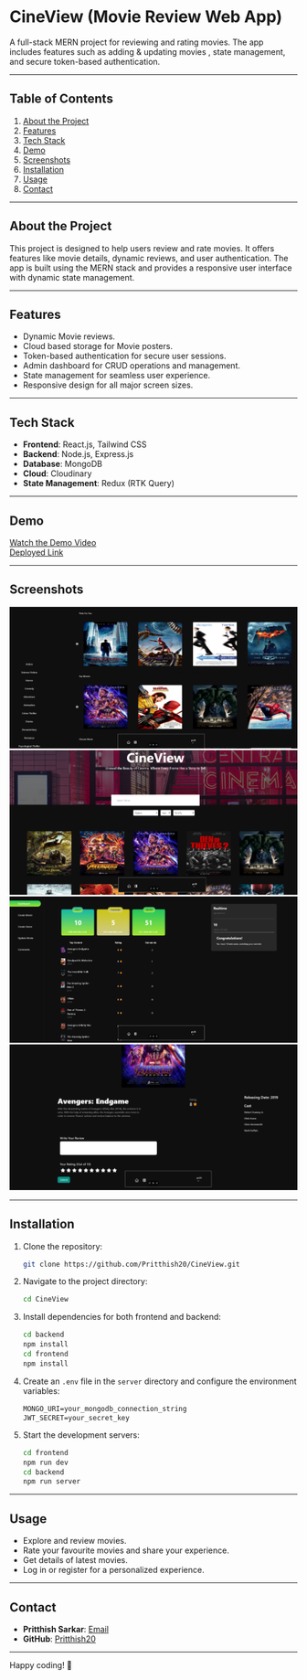 
# **CineView (Movie Review Web App)**

A full-stack MERN project for reviewing and rating movies. The app includes features such as adding & updating movies , state management, and secure token-based authentication.

---

## **Table of Contents**

1. [About the Project](#about-the-project)
2. [Features](#features)
3. [Tech Stack](#tech-stack)
4. [Demo](#demo)
5. [Screenshots](#screenshots)
6. [Installation](#installation)
7. [Usage](#usage)
9. [Contact](#contact)

---

## **About the Project**

This project is designed to help users review and rate movies. It offers features like movie details, dynamic reviews, and user authentication. The app is built using the MERN stack and provides a responsive user interface with dynamic state management.

---

## **Features**

- Dynamic Movie reviews.
- Cloud based storage for Movie posters.
- Token-based authentication for secure user sessions.
- Admin dashboard for CRUD operations and management.
- State management for seamless user experience.
- Responsive design for all major screen sizes.

---

## **Tech Stack**

- **Frontend**: React.js, Tailwind CSS 
- **Backend**: Node.js, Express.js
- **Database**: MongoDB
- **Cloud**: Cloudinary
- **State Management**: Redux (RTK Query)

---

## **Demo**

[Watch the Demo Video](https://drive.google.com/file/d/1KSPD81RM9JxwJI3a8TpQ86dnv4Qp3uEf/view?usp=sharing)  
[Deployed Link](https://cine-view-ps.vercel.app/)
<!-- (*Replace `#` with the link to your demo video*) -->

---

## **Screenshots**

![Homepage Screenshot](/assets/cineview%201.png)  
![Product Details Page Screenshot](/assets/cineview%202.png)  
![Price Tracking Feature Screenshot](/assets/cineview%203.png)
![Price Tracking Feature Screenshot](/assets/cineview%204.png)  

<!-- (*Replace `#` with the URLs or paths to your screenshots in the repository*) -->

---

## **Installation**

1. Clone the repository:
   ```bash
   git clone https://github.com/Pritthish20/CineView.git
   ```
2. Navigate to the project directory:
   ```bash
   cd CineView
   ```
3. Install dependencies for both frontend and backend:
   ```bash
   cd backend
   npm install
   cd frontend
   npm install
   ```
4. Create an `.env` file in the `server` directory and configure the environment variables:
   ```plaintext
   MONGO_URI=your_mongodb_connection_string
   JWT_SECRET=your_secret_key
   ```
5. Start the development servers:
   ```bash
   cd frontend
   npm run dev
   cd backend
   npm run server
   ```

---

## **Usage**

- Explore and review movies.
- Rate your favourite movies and share your experience.
- Get details of latest movies.
- Log in or register for a personalized experience.

---

## **Contact**

- **Pritthish Sarkar**: [Email](mailto:pritthishsarkar_ep21b11_18@dtu.ac.in)
- **GitHub**: [Pritthish20](https://github.com/Pritthish20)

---

Happy coding! 🎉
